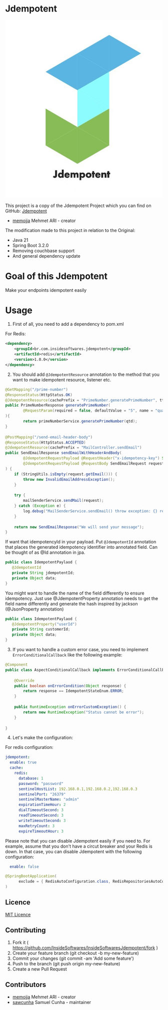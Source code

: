 # Jdempotent

<p align="center">
  <img src="etc/logo.jpg">
</p>

This project is a copy of the Jdempotent Project
which you can find on GitHub: [Jdempotent](https://github.com/Trendyol/Jdempotent)
- [memojja](https://github.com/memojja) Mehmet ARI - creator

The modification made to this project in relation to the Original:
- Java 21 
- Spring Boot 3.2.0
- Removing couchbase support
- And general dependency update

# Goal of this Jdempotent

Make your endpoints idempotent easily

# Usage

1. First of all, you need to add a dependency to pom.xml

For Redis:

```xml
<dependency>
    <groupId>br.com.insidesoftwares.jdempotent</groupId>
    <artifactId>redis</artifactId>
    <version>1.0.0</version>
</dependency>
```

2. You should add `@JdempotentResource` annotation to the method that you want to make idempotent resource, listener etc.

```java
@GetMapping("/prime-number")
@ResponseStatus(HttpStatus.OK)
@JdempotentResource(cachePrefix = "PrimeNumber.generatePrimeNumber", ttl = 30, ttlTimeUnit = TimeUnit.SECONDS)
public PrimeNumberResponse generatePrimeNumber(
        @RequestParam(required = false, defaultValue = "5", name = "quantityPrimeNumbers") long qtd
){
        return primeNumberService.generatePrimeNumber(qtd);
}

@PostMapping("/send-email-header-body")
@ResponseStatus(HttpStatus.ACCEPTED)
@JdempotentResource(cachePrefix = "MailController.sendEmail")
public SendEmailResponse sendEmailWithHeaderAndBody(
        @JdempotentRequestPayload @RequestHeader("x-idempotency-key") String idempotencyKey,
        @JdempotentRequestPayload @RequestBody SendEmailRequest request
) {
    if (StringUtils.isEmpty(request.getEmail())) {
        throw new InvalidEmailAddressException();
    }

    try {
        mailSenderService.sendMail(request);
    } catch (Exception e) {
        log.debug("MailSenderService.sendEmail() throw exception: {} request: {} ", e, request);
    }

    return new SendEmailResponse("We will send your message");
}
```

If want that idempotencyId in your payload. Put `@JdempotentId` annotation that places the generated idempotency identifier into annotated field.
Can be thought of as @Id annotation in jpa.

```java
public class IdempotentPaylaod {
   @JdempotentId
   private String jdempotentId;
   private Object data;
}
```

You might want to handle the name of the field differently to ensure idempotency. Just use @JdempotentProperty annotation needs to get the field name differently and generate the hash inspired by jackson (@JsonProperty annotation)

```java
public class IdempotentPaylaod {
   @JdempotentProperty("userId")
   private String customerId;
   private Object data;
}
```


3. If you want to handle a custom error case, you need to implement `ErrorConditionalCallback` like the following example:

```java
@Component
public class AspectConditionalCallback implements ErrorConditionalCallback {

    @Override
    public boolean onErrorCondition(Object response) {
        return response == IdempotentStateEnum.ERROR;
    }
    
    public RuntimeException onErrorCustomException() {
        return new RuntimeException("Status cannot be error");
    }

}
```

4. Let's make the configuration:

For redis configuration:

```yaml
jdempotent:
  enable: true
  cache:
    redis:
      database: 1
      password: "password"
      sentinelHostList: 192.168.0.1,192.168.0.2,192.168.0.3
      sentinelPort: "26379"
      sentinelMasterName: "admin"
      expirationTimeHour: 2
      dialTimeoutSecond: 3
      readTimeoutSecond: 3
      writeTimeoutSecond: 3
      maxRetryCount: 3
      expireTimeoutHour: 3
```

Please note that you can disable Jdempotent easily if you need to. 
For example, assume that you don't have a circut breaker and your Redis is down.
In that case, you can disable Jdempotent with the following configuration:

```yaml
  enable: false
```

```java
@SpringBootApplication(
      exclude = { RedisAutoConfiguration.class, RedisRepositoriesAutoConfiguration.class }
)
```

## Licence

[MIT Licence](https://opensource.org/licenses/MIT) <br/>

## Contributing

1. Fork it ( https://github.com/InsideSoftwares/InsideSoftwaresJdempotent/fork )
2. Create your feature branch (git checkout -b my-new-feature)
3. Commit your changes (git commit -am 'Add some feature')
4. Push to the branch (git push origin my-new-feature)
5. Create a new Pull Request

## Contributors

- [memojja](https://github.com/memojja) Mehmet ARI - creator
- [sawcunha](https://github.com/sawcunha) Samuel Cunha - maintainer
